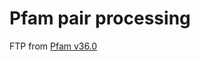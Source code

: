 # Pfam pair processing
FTP from [Pfam v36.0](https://ftp.ebi.ac.uk/pub/databases/Pfam/releases/Pfam36.0/)
